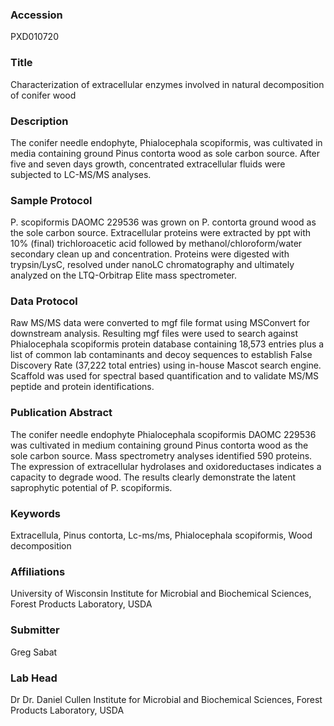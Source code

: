 ### Accession
PXD010720

### Title
Characterization of extracellular enzymes involved in natural decomposition of conifer wood

### Description
The conifer needle endophyte, Phialocephala scopiformis, was cultivated in media containing ground Pinus contorta wood as sole carbon source. After five and seven days growth, concentrated extracellular fluids were subjected to LC-MS/MS analyses.

### Sample Protocol
P. scopiformis DAOMC 229536 was grown on P. contorta ground wood as the sole carbon source. Extracellular proteins were extracted by ppt with 10% (final) trichloroacetic acid followed by methanol/chloroform/water secondary clean up and concentration. Proteins were digested with trypsin/LysC, resolved under nanoLC chromatography and ultimately analyzed on the LTQ-Orbitrap Elite mass spectrometer.

### Data Protocol
Raw MS/MS data were converted to mgf file format using MSConvert for downstream analysis. Resulting mgf files were used to search against Phialocephala scopiformis protein database containing 18,573 entries plus a list of common lab contaminants and decoy sequences to establish False Discovery Rate (37,222 total entries) using in-house Mascot search engine. Scaffold was used for spectral based quantification and to validate MS/MS peptide and protein identifications.

### Publication Abstract
The conifer needle endophyte Phialocephala scopiformis DAOMC 229536 was cultivated in medium containing ground Pinus contorta wood as the sole carbon source. Mass spectrometry analyses identified 590 proteins. The expression of extracellular hydrolases and oxidoreductases indicates a capacity to degrade wood. The results clearly demonstrate the latent saprophytic potential of P. scopiformis.

### Keywords
Extracellula, Pinus contorta, Lc-ms/ms, Phialocephala scopiformis, Wood decomposition

### Affiliations
University of Wisconsin
Institute for Microbial and Biochemical Sciences, Forest Products Laboratory, USDA

### Submitter
Greg Sabat

### Lab Head
Dr Dr. Daniel Cullen
Institute for Microbial and Biochemical Sciences, Forest Products Laboratory, USDA


